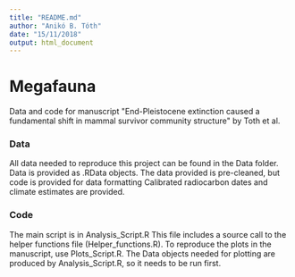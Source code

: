 ```yaml
---
title: "README.md"
author: "Anikó B. Tóth"
date: "15/11/2018"
output: html_document
---
```


# Megafauna
Data and code for manuscript "End-Pleistocene extinction caused a fundamental shift in mammal survivor community structure" by Toth et al. 

### Data 

All data needed to reproduce this project can be found in the Data folder. 
Data is provided as .RData objects.
The data provided is pre-cleaned, but code is provided for data formatting
Calibrated radiocarbon dates and climate estimates are provided.

### Code

The main script is in Analysis_Script.R
This file includes a source call to the helper functions file (Helper_functions.R).
To reproduce the plots in the manuscript, use Plots_Script.R. 
The Data objects needed for plotting are produced by Analysis_Script.R, so it needs to be run first.


